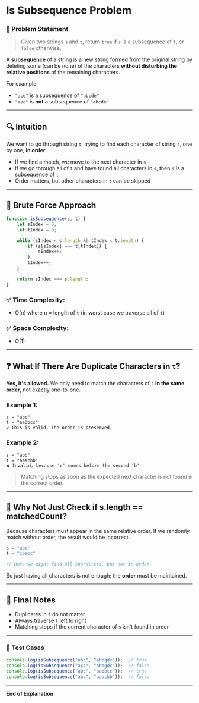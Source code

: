 
# Is Subsequence Problem

### 📘 Problem Statement

> Given two strings `s` and `t`, return `true` if `s` is a subsequence of `t`, or `false` otherwise.

A **subsequence** of a string is a new string formed from the original string by deleting some (can be none) of the characters **without disturbing the relative positions** of the remaining characters.

For example:
- `"ace"` is a subsequence of `"abcde"`
- `"aec"` is **not** a subsequence of `"abcde"`

---

## 🔍 Intuition

We want to go through string `t`, trying to find each character of string `s`, one by one, **in order**.

- If we find a match, we move to the next character in `s`
- If we go through all of `t` and have found all characters in `s`, then `s` is a subsequence of `t`
- Order matters, but other characters in `t` can be skipped

---

## 🧠 Brute Force Approach

```js
function isSubsequence(s, t) {
    let sIndex = 0;
    let tIndex = 0;

    while (sIndex < s.length && tIndex < t.length) {
        if (s[sIndex] === t[tIndex]) {
            sIndex++;
        }
        tIndex++;
    }

    return sIndex === s.length;
}
```

### ✅ Time Complexity:
- O(n) where n = length of `t` (in worst case we traverse all of `t`)

### ✅ Space Complexity:
- O(1)

---

## ❓ What If There Are Duplicate Characters in `t`?

**Yes, it's allowed.** We only need to match the characters of `s` **in the same order**, not exactly one-to-one.

### Example 1:
```
s = "abc"
t = "aabbcc"
✔️ This is valid. The order is preserved.
```

### Example 2:
```
s = "abc"
t = "aaacbb"
❌ Invalid, because 'c' comes before the second 'b'
```

> Matching stops as soon as the expected next character is not found in the correct order.

---

## 🚫 Why Not Just Check if s.length == matchedCount?

Because characters must appear in the same relative order. If we randomly match without order, the result would be incorrect.

```js
s = "abc"
t = "cbabc"

// Here we might find all characters, but not in order
```

So just having all characters is not enough; the **order** must be maintained.

---

## 📝 Final Notes

- Duplicates in `t` do not matter
- Always traverse `t` left to right
- Matching stops if the current character of `s` isn't found in order

---

### 🧪 Test Cases

```js
console.log(isSubsequence("abc", "ahbgdc"));  // true
console.log(isSubsequence("axc", "ahbgdc"));  // false
console.log(isSubsequence("abc", "aabbcc"));  // true
console.log(isSubsequence("abc", "aaacbb"));  // false
```

---

**End of Explanation**
